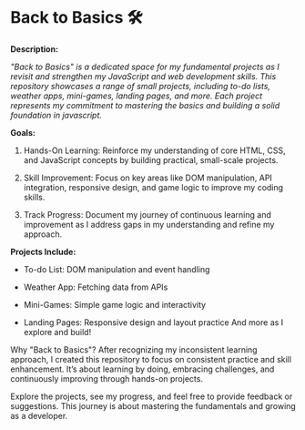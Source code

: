 # Back to Basics 🛠️
**Description:**

_"Back to Basics" is a dedicated space for my fundamental projects as I revisit and strengthen my JavaScript and web development skills. This repository showcases a range of small projects, including to-do lists, weather apps, mini-games, landing pages, and more. Each project represents my commitment to mastering the basics and building a solid foundation in javascript._

**Goals:**

1. Hands-On Learning:
Reinforce my understanding of core HTML, CSS, and JavaScript concepts by building practical, small-scale projects.

2. Skill Improvement:
  Focus on key areas like DOM manipulation, API integration, responsive design, and game logic to improve my coding skills.

3. Track Progress:
  Document my journey of continuous learning and improvement as I address gaps in my understanding and refine my approach.

**Projects Include:**

* To-do List: DOM manipulation and event handling
  
* Weather App: Fetching data from APIs
  
* Mini-Games: Simple game logic and interactivity
  
* Landing Pages: Responsive design and layout practice
And more as I explore and build!

Why "Back to Basics"? After recognizing my inconsistent learning approach, I created this repository to focus on consistent practice and skill enhancement. It’s about learning by doing, embracing challenges, and continuously improving through hands-on projects.

Explore the projects, see my progress, and feel free to provide feedback or suggestions. This journey is about mastering the fundamentals and growing as a developer.
